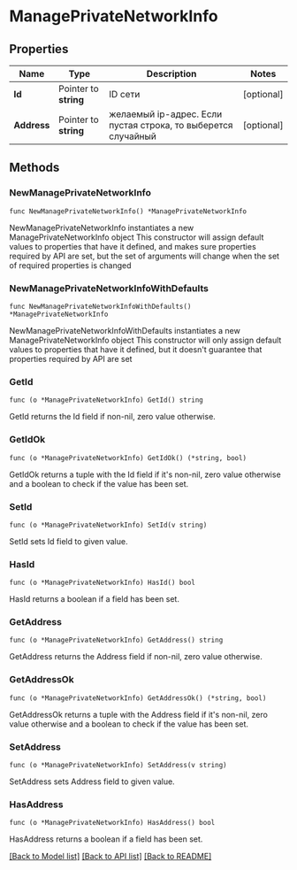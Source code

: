 # ManagePrivateNetworkInfo

## Properties

Name | Type | Description | Notes
------------ | ------------- | ------------- | -------------
**Id** | Pointer to **string** | ID сети | [optional] 
**Address** | Pointer to **string** | желаемый ip-адрес. Если пустая строка, то выберется случайный | [optional] 

## Methods

### NewManagePrivateNetworkInfo

`func NewManagePrivateNetworkInfo() *ManagePrivateNetworkInfo`

NewManagePrivateNetworkInfo instantiates a new ManagePrivateNetworkInfo object
This constructor will assign default values to properties that have it defined,
and makes sure properties required by API are set, but the set of arguments
will change when the set of required properties is changed

### NewManagePrivateNetworkInfoWithDefaults

`func NewManagePrivateNetworkInfoWithDefaults() *ManagePrivateNetworkInfo`

NewManagePrivateNetworkInfoWithDefaults instantiates a new ManagePrivateNetworkInfo object
This constructor will only assign default values to properties that have it defined,
but it doesn't guarantee that properties required by API are set

### GetId

`func (o *ManagePrivateNetworkInfo) GetId() string`

GetId returns the Id field if non-nil, zero value otherwise.

### GetIdOk

`func (o *ManagePrivateNetworkInfo) GetIdOk() (*string, bool)`

GetIdOk returns a tuple with the Id field if it's non-nil, zero value otherwise
and a boolean to check if the value has been set.

### SetId

`func (o *ManagePrivateNetworkInfo) SetId(v string)`

SetId sets Id field to given value.

### HasId

`func (o *ManagePrivateNetworkInfo) HasId() bool`

HasId returns a boolean if a field has been set.

### GetAddress

`func (o *ManagePrivateNetworkInfo) GetAddress() string`

GetAddress returns the Address field if non-nil, zero value otherwise.

### GetAddressOk

`func (o *ManagePrivateNetworkInfo) GetAddressOk() (*string, bool)`

GetAddressOk returns a tuple with the Address field if it's non-nil, zero value otherwise
and a boolean to check if the value has been set.

### SetAddress

`func (o *ManagePrivateNetworkInfo) SetAddress(v string)`

SetAddress sets Address field to given value.

### HasAddress

`func (o *ManagePrivateNetworkInfo) HasAddress() bool`

HasAddress returns a boolean if a field has been set.


[[Back to Model list]](../README.md#documentation-for-models) [[Back to API list]](../README.md#documentation-for-api-endpoints) [[Back to README]](../README.md)



